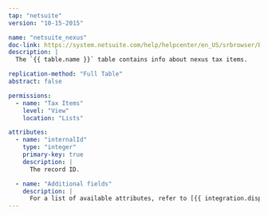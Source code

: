 ```yaml
---
tap: "netsuite"
version: "10-15-2015"

name: "netsuite_nexus"
doc-link: https://system.netsuite.com/help/helpcenter/en_US/srbrowser/Browser2016_1/script/record/nexus.html
description: |
  The `{{ table.name }}` table contains info about nexus tax items.

replication-method: "Full Table"
abstract: false

permissions:
  - name: "Tax Items"
    level: "View"
    location: "Lists"

attributes:
  - name: "internalId"
    type: "integer"
    primary-key: true
    description: |
      The record ID.

  - name: "Additional fields"
    description: |
      For a list of available attributes, refer to [{{ integration.display_name }}'s documentation]({{ table.doc-link }}){:target="new"}. **Note**: You will need to log into your {{ integration.display_name }} account to view the documentation.
---
```

